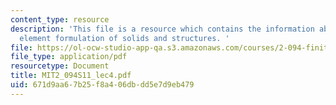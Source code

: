 ```yaml
---
content_type: resource
description: 'This file is a resource which contains the information about finite
  element formulation of solids and structures. '
file: https://ol-ocw-studio-app-qa.s3.amazonaws.com/courses/2-094-finite-element-analysis-of-solids-and-fluids-ii-spring-2011/671d9aa67b25f8a406dbdd5e7d9eb479_MIT2_094S11_lec4.pdf
file_type: application/pdf
resourcetype: Document
title: MIT2_094S11_lec4.pdf
uid: 671d9aa6-7b25-f8a4-06db-dd5e7d9eb479
---
```


